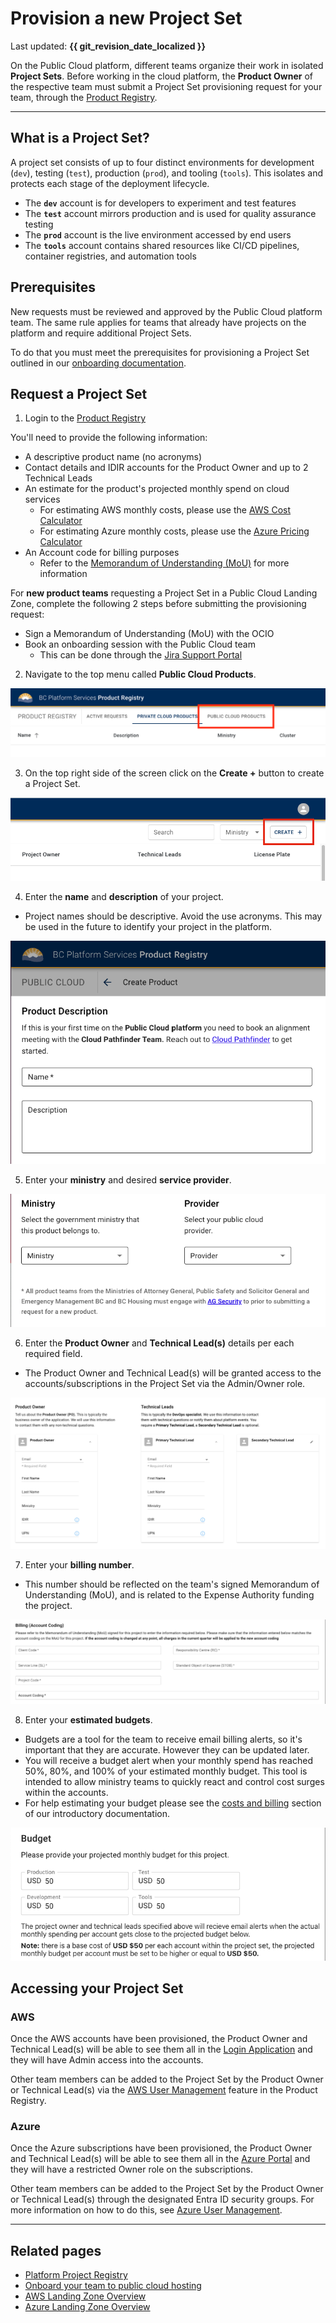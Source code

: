 # Provision a new Project Set

Last updated: **{{ git_revision_date_localized }}**

On the Public Cloud platform, different teams organize their work in isolated **Project Sets**. Before working in the cloud platform, the **Product Owner** of the respective team must submit a Project Set provisioning request for your team, through the [Product Registry](https://registry.developer.gov.bc.ca/login).

---

## What is a Project Set?

A project set consists of up to four distinct environments for development (`dev`), testing (`test`), production (`prod`), and tooling (`tools`). This isolates and protects each stage of the deployment lifecycle.

- The **`dev`** account is for developers to experiment and test features
- The **`test`** account mirrors production and is used for quality assurance testing
- The **`prod`** account is the live environment accessed by end users
- The **`tools`** account contains shared resources like CI/CD pipelines, container registries, and automation tools

## Prerequisites

New requests must be reviewed and approved by the Public Cloud platform team. The same rule applies for teams that already have projects on the platform and require additional Project Sets.

To do that you must meet the prerequisites for provisioning a Project Set outlined in our [onboarding documentation](https://digital.gov.bc.ca/technology/cloud/public/onboard/).

## Request a Project Set

1. Login to the [Product Registry](https://registry.developer.gov.bc.ca/login)

  You'll need to provide the following information:

  - A descriptive product name (no acronyms)
  - Contact details and IDIR accounts for the Product Owner and up to 2 Technical Leads
  - An estimate for the product's projected monthly spend on cloud services
    - For estimating AWS monthly costs, please use the [AWS Cost Calculator](https://calculator.aws/#/)
    - For estimating Azure monthly costs, please use the [Azure Pricing Calculator](https://azure.microsoft.com/en-ca/pricing/calculator/)
  - An Account code for billing purposes
    - Refer to the [Memorandum of Understanding (MoU)](https://digital.gov.bc.ca/technology/cloud/public/onboard/#mou) for more information
    
  For **new product teams** requesting a Project Set in a Public Cloud Landing Zone, complete the following 2 steps before submitting the provisioning request:

  - Sign a Memorandum of Understanding (MoU) with the OCIO
  - Book an onboarding session with the Public Cloud team
    - This can be done through the [Jira Support Portal](https://citz-do.atlassian.net/servicedesk/customer/portal/3)
  <!-- TODO: Update the "book onboarding session" with a link to the Support Portal request type, and/or MS Teams integration (when available) -->

2. Navigate to the top menu called **Public Cloud Products**.

  ![public-cloud](../images/provision-a-project-set/public-cloud.png)

3. On the top right side of the screen click on the **Create +** button to create a Project Set.

  ![create](../images/provision-a-project-set/create.png)

4. Enter the **name** and **description** of your project.

  - Project names should be descriptive. Avoid the use acronyms. This may be used in the future to identify your project in the platform.

  ![description](../images/provision-a-project-set/description.png)

5. Enter your **ministry** and desired **service provider**.

  ![ministry-provider](../images/provision-a-project-set/ministry-provider.png)

6. Enter the **Product Owner** and **Technical Lead(s)** details per each required field.

  - The Product Owner and Technical Lead(s) will be granted access to the accounts/subscriptions in the Project Set via the Admin/Owner role.

  ![po-tech-lead](../images/provision-a-project-set/po-tech-leads.png)

7. Enter your **billing number**.

  - This number should be reflected on the team's signed Memorandum of Understanding (MoU), and is related to the Expense Authority funding the project.

  ![billing](../images/provision-a-project-set/billing.png)

8. Enter your **estimated budgets**.

  - Budgets are a tool for the team to receive email billing alerts, so it's important that they are accurate. However they can be updated later.
  - You will receive a budget alert when your monthly spend has reached 50%, 80%, and 100% of your estimated monthly budget. This tool is intended to allow ministry teams to quickly react and control cost surges within the accounts.
  - For help estimating your budget please see the [costs and billing](https://digital.gov.bc.ca/technology/cloud/public/intro/#costs) section of our introductory documentation.

  ![budget](../images/provision-a-project-set/budget.png)

## Accessing your Project Set

### AWS

Once the AWS accounts have been provisioned, the Product Owner and Technical Lead(s) will be able to see them all in the [Login Application](https://login.nimbus.cloud.gov.bc.ca/) and they will have Admin access into the accounts.

Other team members can be added to the Project Set by the Product Owner or Technical Lead(s) via the [AWS User Management](../aws/design-build-and-deploy-an-application/user-management.md) feature in the Product Registry.

### Azure

Once the Azure subscriptions have been provisioned, the Product Owner and Technical Lead(s) will be able to see them all in the [Azure Portal](https://portal.azure.com/) and they will have a restricted Owner role on the subscriptions.

Other team members can be added to the Project Set by the Product Owner or Technical Lead(s) through the designated Entra ID security groups. For more information on how to do this, see [Azure User Management](../azure/design-build-deploy/user-management.md).

---

## Related pages

- [Platform Project Registry](https://registry.developer.gov.bc.ca/login)
- [Onboard your team to public cloud hosting](https://digital.gov.bc.ca/technology/cloud/public/onboard/)
- [AWS Landing Zone Overview](../aws/get-started-with-aws/bc-govs-aws-landing-zone-overview.md)
- [Azure Landing Zone Overview](../azure/get-started-with-azure/bc-govs-azure-landing-zone-overview.md)
